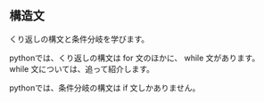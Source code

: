 ## 構造文

くり返しの構文と条件分岐を学びます。

pythonでは、くり返しの構文は for 文のほかに、 while 文があります。  
while 文については、追って紹介します。

pythonでは、条件分岐の構文は if 文しかありません。
